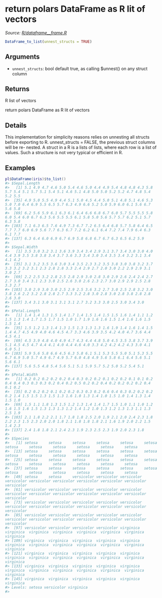 # return polars DataFrame as R lit of vectors

*Source: [R/dataframe__frame.R](https://github.com/pola-rs/r-polars/tree/main/R/dataframe__frame.R)*

```r
DataFrame_to_list(unnest_structs = TRUE)
```

## Arguments

- `unnest_structs`: bool default true, as calling $unnest() on any struct column

## Returns

R list of vectors

return polars DataFrame as R lit of vectors

## Details

This implementation for simplicity reasons relies on unnesting all structs before exporting to R. unnest_structs = FALSE, the previous struct columns will be re- nested. A struct in a R is a lists of lists, where each row is a list of values. Such a structure is not very typical or efficient in R.

## Examples

<pre class='r-example'><code><span class='r-in'><span><span class='va'>pl</span><span class='op'>$</span><span class='fu'>DataFrame</span><span class='op'>(</span><span class='va'>iris</span><span class='op'>)</span><span class='op'>$</span><span class='fu'>to_list</span><span class='op'>(</span><span class='op'>)</span></span></span>
<span class='r-out co'><span class='r-pr'>#&gt;</span> $Sepal.Length</span>
<span class='r-out co'><span class='r-pr'>#&gt;</span>   [1] 5.1 4.9 4.7 4.6 5.0 5.4 4.6 5.0 4.4 4.9 5.4 4.8 4.8 4.3 5.8 5.7 5.4 5.1 5.7 5.1 5.4 5.1 4.6 5.1 4.8 5.0 5.0 5.2 5.2 4.7 4.8 5.4 5.2 5.5</span>
<span class='r-out co'><span class='r-pr'>#&gt;</span>  [35] 4.9 5.0 5.5 4.9 4.4 5.1 5.0 4.5 4.4 5.0 5.1 4.8 5.1 4.6 5.3 5.0 7.0 6.4 6.9 5.5 6.5 5.7 6.3 4.9 6.6 5.2 5.0 5.9 6.0 6.1 5.6 6.7 5.6 5.8</span>
<span class='r-out co'><span class='r-pr'>#&gt;</span>  [69] 6.2 5.6 5.9 6.1 6.3 6.1 6.4 6.6 6.8 6.7 6.0 5.7 5.5 5.5 5.8 6.0 5.4 6.0 6.7 6.3 5.6 5.5 5.5 6.1 5.8 5.0 5.6 5.7 5.7 6.2 5.1 5.7 6.3 5.8</span>
<span class='r-out co'><span class='r-pr'>#&gt;</span> [103] 7.1 6.3 6.5 7.6 4.9 7.3 6.7 7.2 6.5 6.4 6.8 5.7 5.8 6.4 6.5 7.7 7.7 6.0 6.9 5.6 7.7 6.3 6.7 7.2 6.2 6.1 6.4 7.2 7.4 7.9 6.4 6.3 6.1 7.7</span>
<span class='r-out co'><span class='r-pr'>#&gt;</span> [137] 6.3 6.4 6.0 6.9 6.7 6.9 5.8 6.8 6.7 6.7 6.3 6.5 6.2 5.9</span>
<span class='r-out co'><span class='r-pr'>#&gt;</span> </span>
<span class='r-out co'><span class='r-pr'>#&gt;</span> $Sepal.Width</span>
<span class='r-out co'><span class='r-pr'>#&gt;</span>   [1] 3.5 3.0 3.2 3.1 3.6 3.9 3.4 3.4 2.9 3.1 3.7 3.4 3.0 3.0 4.0 4.4 3.9 3.5 3.8 3.8 3.4 3.7 3.6 3.3 3.4 3.0 3.4 3.5 3.4 3.2 3.1 3.4 4.1 4.2</span>
<span class='r-out co'><span class='r-pr'>#&gt;</span>  [35] 3.1 3.2 3.5 3.6 3.0 3.4 3.5 2.3 3.2 3.5 3.8 3.0 3.8 3.2 3.7 3.3 3.2 3.2 3.1 2.3 2.8 2.8 3.3 2.4 2.9 2.7 2.0 3.0 2.2 2.9 2.9 3.1 3.0 2.7</span>
<span class='r-out co'><span class='r-pr'>#&gt;</span>  [69] 2.2 2.5 3.2 2.8 2.5 2.8 2.9 3.0 2.8 3.0 2.9 2.6 2.4 2.4 2.7 2.7 3.0 3.4 3.1 2.3 3.0 2.5 2.6 3.0 2.6 2.3 2.7 3.0 2.9 2.9 2.5 2.8 3.3 2.7</span>
<span class='r-out co'><span class='r-pr'>#&gt;</span> [103] 3.0 2.9 3.0 3.0 2.5 2.9 2.5 3.6 3.2 2.7 3.0 2.5 2.8 3.2 3.0 3.8 2.6 2.2 3.2 2.8 2.8 2.7 3.3 3.2 2.8 3.0 2.8 3.0 2.8 3.8 2.8 2.8 2.6 3.0</span>
<span class='r-out co'><span class='r-pr'>#&gt;</span> [137] 3.4 3.1 3.0 3.1 3.1 3.1 2.7 3.2 3.3 3.0 2.5 3.0 3.4 3.0</span>
<span class='r-out co'><span class='r-pr'>#&gt;</span> </span>
<span class='r-out co'><span class='r-pr'>#&gt;</span> $Petal.Length</span>
<span class='r-out co'><span class='r-pr'>#&gt;</span>   [1] 1.4 1.4 1.3 1.5 1.4 1.7 1.4 1.5 1.4 1.5 1.5 1.6 1.4 1.1 1.2 1.5 1.3 1.4 1.7 1.5 1.7 1.5 1.0 1.7 1.9 1.6 1.6 1.5 1.4 1.6 1.6 1.5 1.5 1.4</span>
<span class='r-out co'><span class='r-pr'>#&gt;</span>  [35] 1.5 1.2 1.3 1.4 1.3 1.5 1.3 1.3 1.3 1.6 1.9 1.4 1.6 1.4 1.5 1.4 4.7 4.5 4.9 4.0 4.6 4.5 4.7 3.3 4.6 3.9 3.5 4.2 4.0 4.7 3.6 4.4 4.5 4.1</span>
<span class='r-out co'><span class='r-pr'>#&gt;</span>  [69] 4.5 3.9 4.8 4.0 4.9 4.7 4.3 4.4 4.8 5.0 4.5 3.5 3.8 3.7 3.9 5.1 4.5 4.5 4.7 4.4 4.1 4.0 4.4 4.6 4.0 3.3 4.2 4.2 4.2 4.3 3.0 4.1 6.0 5.1</span>
<span class='r-out co'><span class='r-pr'>#&gt;</span> [103] 5.9 5.6 5.8 6.6 4.5 6.3 5.8 6.1 5.1 5.3 5.5 5.0 5.1 5.3 5.5 6.7 6.9 5.0 5.7 4.9 6.7 4.9 5.7 6.0 4.8 4.9 5.6 5.8 6.1 6.4 5.6 5.1 5.6 6.1</span>
<span class='r-out co'><span class='r-pr'>#&gt;</span> [137] 5.6 5.5 4.8 5.4 5.6 5.1 5.1 5.9 5.7 5.2 5.0 5.2 5.4 5.1</span>
<span class='r-out co'><span class='r-pr'>#&gt;</span> </span>
<span class='r-out co'><span class='r-pr'>#&gt;</span> $Petal.Width</span>
<span class='r-out co'><span class='r-pr'>#&gt;</span>   [1] 0.2 0.2 0.2 0.2 0.2 0.4 0.3 0.2 0.2 0.1 0.2 0.2 0.1 0.1 0.2 0.4 0.4 0.3 0.3 0.3 0.2 0.4 0.2 0.5 0.2 0.2 0.4 0.2 0.2 0.2 0.2 0.4 0.1 0.2</span>
<span class='r-out co'><span class='r-pr'>#&gt;</span>  [35] 0.2 0.2 0.2 0.1 0.2 0.2 0.3 0.3 0.2 0.6 0.4 0.3 0.2 0.2 0.2 0.2 1.4 1.5 1.5 1.3 1.5 1.3 1.6 1.0 1.3 1.4 1.0 1.5 1.0 1.4 1.3 1.4 1.5 1.0</span>
<span class='r-out co'><span class='r-pr'>#&gt;</span>  [69] 1.5 1.1 1.8 1.3 1.5 1.2 1.3 1.4 1.4 1.7 1.5 1.0 1.1 1.0 1.2 1.6 1.5 1.6 1.5 1.3 1.3 1.3 1.2 1.4 1.2 1.0 1.3 1.2 1.3 1.3 1.1 1.3 2.5 1.9</span>
<span class='r-out co'><span class='r-pr'>#&gt;</span> [103] 2.1 1.8 2.2 2.1 1.7 1.8 1.8 2.5 2.0 1.9 2.1 2.0 2.4 2.3 1.8 2.2 2.3 1.5 2.3 2.0 2.0 1.8 2.1 1.8 1.8 1.8 2.1 1.6 1.9 2.0 2.2 1.5 1.4 2.3</span>
<span class='r-out co'><span class='r-pr'>#&gt;</span> [137] 2.4 1.8 1.8 2.1 2.4 2.3 1.9 2.3 2.5 2.3 1.9 2.0 2.3 1.8</span>
<span class='r-out co'><span class='r-pr'>#&gt;</span> </span>
<span class='r-out co'><span class='r-pr'>#&gt;</span> $Species</span>
<span class='r-out co'><span class='r-pr'>#&gt;</span>   [1] setosa     setosa     setosa     setosa     setosa     setosa     setosa     setosa     setosa     setosa     setosa     setosa    </span>
<span class='r-out co'><span class='r-pr'>#&gt;</span>  [13] setosa     setosa     setosa     setosa     setosa     setosa     setosa     setosa     setosa     setosa     setosa     setosa    </span>
<span class='r-out co'><span class='r-pr'>#&gt;</span>  [25] setosa     setosa     setosa     setosa     setosa     setosa     setosa     setosa     setosa     setosa     setosa     setosa    </span>
<span class='r-out co'><span class='r-pr'>#&gt;</span>  [37] setosa     setosa     setosa     setosa     setosa     setosa     setosa     setosa     setosa     setosa     setosa     setosa    </span>
<span class='r-out co'><span class='r-pr'>#&gt;</span>  [49] setosa     setosa     versicolor versicolor versicolor versicolor versicolor versicolor versicolor versicolor versicolor versicolor</span>
<span class='r-out co'><span class='r-pr'>#&gt;</span>  [61] versicolor versicolor versicolor versicolor versicolor versicolor versicolor versicolor versicolor versicolor versicolor versicolor</span>
<span class='r-out co'><span class='r-pr'>#&gt;</span>  [73] versicolor versicolor versicolor versicolor versicolor versicolor versicolor versicolor versicolor versicolor versicolor versicolor</span>
<span class='r-out co'><span class='r-pr'>#&gt;</span>  [85] versicolor versicolor versicolor versicolor versicolor versicolor versicolor versicolor versicolor versicolor versicolor versicolor</span>
<span class='r-out co'><span class='r-pr'>#&gt;</span>  [97] versicolor versicolor versicolor versicolor virginica  virginica  virginica  virginica  virginica  virginica  virginica  virginica </span>
<span class='r-out co'><span class='r-pr'>#&gt;</span> [109] virginica  virginica  virginica  virginica  virginica  virginica  virginica  virginica  virginica  virginica  virginica  virginica </span>
<span class='r-out co'><span class='r-pr'>#&gt;</span> [121] virginica  virginica  virginica  virginica  virginica  virginica  virginica  virginica  virginica  virginica  virginica  virginica </span>
<span class='r-out co'><span class='r-pr'>#&gt;</span> [133] virginica  virginica  virginica  virginica  virginica  virginica  virginica  virginica  virginica  virginica  virginica  virginica </span>
<span class='r-out co'><span class='r-pr'>#&gt;</span> [145] virginica  virginica  virginica  virginica  virginica  virginica </span>
<span class='r-out co'><span class='r-pr'>#&gt;</span> Levels: setosa versicolor virginica</span>
<span class='r-out co'><span class='r-pr'>#&gt;</span> </span>
 </code></pre>